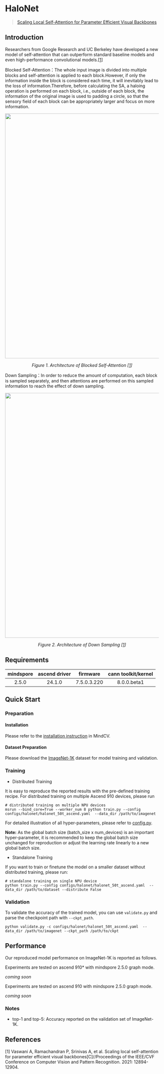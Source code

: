 # HaloNet

> [Scaling Local Self-Attention for Parameter Efficient Visual Backbones](https://arxiv.org/abs/2103.12731)


## Introduction

Researchers from Google Research and UC Berkeley have developed a new model of self-attention that can outperform standard baseline models and even high-performance convolutional models.[[1](#references)]

Blocked Self-Attention：The whole input image is divided into multiple blocks and self-attention is applied to each block.However, if only the information inside the block is considered each time, it will inevitably lead to the loss of information.Therefore, before calculating the SA, a haloing operation is performed on each block, i.e., outside of each block, the information of the original image is used to padding a circle, so that the sensory field of each block can be appropriately larger and focus on more information.

<p align="center">
  <img src="https://github-production-user-asset-6210df.s3.amazonaws.com/50255437/257577202-3ac43b82-785a-42c5-9b6c-ca58b0fa7ab8.png" width=800 />
</p>
<p align="center">
  <em>Figure 1. Architecture of Blocked Self-Attention [<a href="#references">1</a>] </em>
</p>

Down Sampling：In order to reduce the amount of computation, each block is sampled separately, and then attentions are performed on this sampled information to reach the effect of down sampling.

<p align="center">
  <img src="https://github-production-user-asset-6210df.s3.amazonaws.com/50255437/257578183-fe45c2c2-5006-492b-b30a-5b049a0e2531.png" width=800 />
</p>
<p align="center">
  <em>Figure 2. Architecture of Down Sampling [<a href="#references">1</a>] </em>
</p>

## Requirements
| mindspore | ascend driver |  firmware   | cann toolkit/kernel |
| :-------: | :-----------: | :---------: | :-----------------: |
|   2.5.0   |   24.1.0      | 7.5.0.3.220 |     8.0.0.beta1     |


## Quick Start

### Preparation

#### Installation
Please refer to the [installation instruction](https://mindspore-lab.github.io/mindcv/installation/) in MindCV.

#### Dataset Preparation
Please download the [ImageNet-1K](https://www.image-net.org/challenges/LSVRC/2012/index.php) dataset for model training and validation.

### Training

* Distributed Training

It is easy to reproduce the reported results with the pre-defined training recipe. For distributed training on multiple Ascend 910 devices, please run

```shell
# distributed training on multiple NPU devices
msrun --bind_core=True --worker_num 8 python train.py --config configs/halonet/halonet_50t_ascend.yaml  --data_dir /path/to/imagenet
```




For detailed illustration of all hyper-parameters, please refer to [config.py](https://github.com/mindspore-lab/mindcv/blob/main/config.py).

**Note:**  As the global batch size  (batch_size x num_devices) is an important hyper-parameter, it is recommended to keep the global batch size unchanged for reproduction or adjust the learning rate linearly to a new global batch size.

* Standalone Training

If you want to train or finetune the model on a smaller dataset without distributed training, please run:

```shell
# standalone training on single NPU device
python train.py --config configs/halonet/halonet_50t_ascend.yaml  --data_dir /path/to/dataset --distribute False
```

### Validation

To validate the accuracy of the trained model, you can use `validate.py` and parse the checkpoint path with `--ckpt_path`.

```shell
python validate.py -c configs/halonet/halonet_50t_ascend.yaml  --data_dir /path/to/imagenet --ckpt_path /path/to/ckpt
```

## Performance

Our reproduced model performance on ImageNet-1K is reported as follows.

Experiments are tested on ascend 910* with mindspore 2.5.0 graph mode.

*coming soon*

Experiments are tested on ascend 910 with mindspore 2.5.0 graph mode.

*coming soon*

### Notes
- top-1 and top-5: Accuracy reported on the validation set of ImageNet-1K.

## References

[1] Vaswani A, Ramachandran P, Srinivas A, et al. Scaling local self-attention for parameter efficient visual backbones[C]//Proceedings of the IEEE/CVF Conference on Computer Vision and Pattern Recognition. 2021: 12894-12904.
